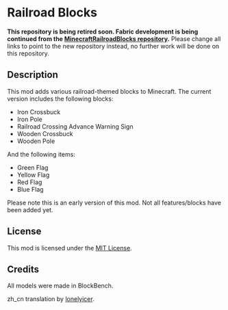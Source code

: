 # Railroad Blocks

**This repository is being retired soon. Fabric development is being continued from the [MinecraftRailroadBlocks repository](https://github.com/SamTheGamer39/MinecraftRailroadBlocks).**
Please change all links to point to the new repository instead, no further work will be done on this repository.

## Description

This mod adds various railroad-themed blocks to Minecraft.
The current version includes the following blocks:

* Iron Crossbuck
* Iron Pole
* Railroad Crossing Advance Warning Sign
* Wooden Crossbuck
* Wooden Pole

And the following items:

* Green Flag
* Yellow Flag
* Red Flag
* Blue Flag

Please note this is an early version of this mod. Not all features/blocks have been added yet.

## License

This mod is licensed under the [MIT License](https://github.com/SamTheGamer39/MinecraftRailroadBlocksFabric/blob/master/LICENSE).

## Credits
All models were made in BlockBench.

zh_cn translation by [lonelyicer](https://github.com/lonelyicer).
